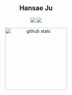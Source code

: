 <div align="center">
  
## Hansae Ju

<a href="https://github.com/Verssae/Verssae/blob/main/cv.pdf"><img src="https://img.shields.io/badge/pdf-CV-ff4b33?logo=readdotcv&logoColor=white"/></a> <a href="https://juhansae.notion.site/Hansae-Ju-Verssae-47389bdcf4f648518e97b07a0a803e56"><img src="https://img.shields.io/badge/Notion-Portfolio-ff4b33?style=badge&logo=Notion&logoColor=white"/></a>

<img src="https://github-readme-stats.vercel.app/api?username=Verssae&show_icons=true&theme=calm&hide_border=true" height="200" alt="github stats"/>

</div
